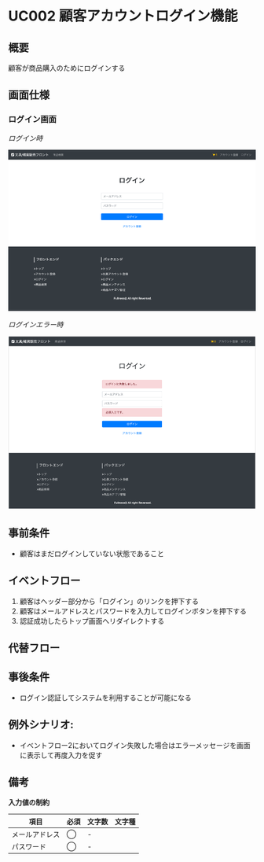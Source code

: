 # UC002 顧客アカウントログイン機能

## 概要

顧客が商品購入のためにログインする

## 画面仕様

### ログイン画面

_ログイン時_

![](img/uc002-login.png)

_ログインエラー時_

![](img/uc002-login-error.png)

## 事前条件

- 顧客はまだログインしていない状態であること

## イベントフロー

1. 顧客はヘッダー部分から「ログイン」のリンクを押下する
2. 顧客はメールアドレスとパスワードを入力してログインボタンを押下する
3. 認証成功したらトップ画面へリダイレクトする

## 代替フロー

## 事後条件

- ログイン認証してシステムを利用することが可能になる

## 例外シナリオ:

- イベントフロー2においてログイン失敗した場合はエラーメッセージを画面に表示して再度入力を促す

## 備考

**入力値の制約**

項目|必須|文字数|文字種
---|---|---|---
メールアドレス|◯|-|
パスワード|◯|-|